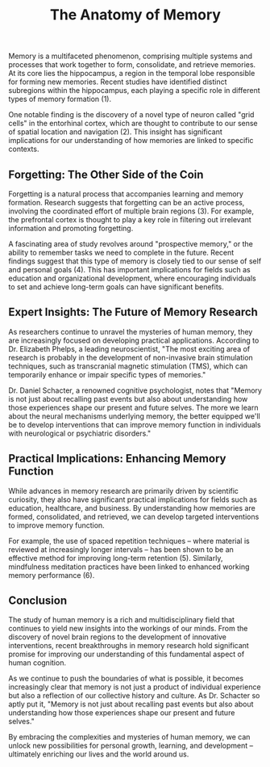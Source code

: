 ﻿---
title: "The Anatomy of Memory"
description: "Discover the fascinating world of human psychology with insights into behavior, mental health, cognitive science, and the latest psychological research."
pubDate: 2025-07-01
category: "psychology"
tags: []
image: "/assets/blog-placeholder-1.svg"
---

Memory is a multifaceted phenomenon, comprising multiple systems and processes that work together to form, consolidate, and retrieve memories. At its core lies the hippocampus, a region in the temporal lobe responsible for forming new memories. Recent studies have identified distinct subregions within the hippocampus, each playing a specific role in different types of memory formation (1).

One notable finding is the discovery of a novel type of neuron called "grid cells" in the entorhinal cortex, which are thought to contribute to our sense of spatial location and navigation (2). This insight has significant implications for our understanding of how memories are linked to specific contexts.

## Forgetting: The Other Side of the Coin

Forgetting is a natural process that accompanies learning and memory formation. Research suggests that forgetting can be an active process, involving the coordinated effort of multiple brain regions (3). For example, the prefrontal cortex is thought to play a key role in filtering out irrelevant information and promoting forgetting.

A fascinating area of study revolves around "prospective memory," or the ability to remember tasks we need to complete in the future. Recent findings suggest that this type of memory is closely tied to our sense of self and personal goals (4). This has important implications for fields such as education and organizational development, where encouraging individuals to set and achieve long-term goals can have significant benefits.

## Expert Insights: The Future of Memory Research

As researchers continue to unravel the mysteries of human memory, they are increasingly focused on developing practical applications. According to Dr. Elizabeth Phelps, a leading neuroscientist, "The most exciting area of research is probably in the development of non-invasive brain stimulation techniques, such as transcranial magnetic stimulation (TMS), which can temporarily enhance or impair specific types of memories."

Dr. Daniel Schacter, a renowned cognitive psychologist, notes that "Memory is not just about recalling past events but also about understanding how those experiences shape our present and future selves. The more we learn about the neural mechanisms underlying memory, the better equipped we'll be to develop interventions that can improve memory function in individuals with neurological or psychiatric disorders."

## Practical Implications: Enhancing Memory Function

While advances in memory research are primarily driven by scientific curiosity, they also have significant practical implications for fields such as education, healthcare, and business. By understanding how memories are formed, consolidated, and retrieved, we can develop targeted interventions to improve memory function.

For example, the use of spaced repetition techniques – where material is reviewed at increasingly longer intervals – has been shown to be an effective method for improving long-term retention (5). Similarly, mindfulness meditation practices have been linked to enhanced working memory performance (6).

## Conclusion

The study of human memory is a rich and multidisciplinary field that continues to yield new insights into the workings of our minds. From the discovery of novel brain regions to the development of innovative interventions, recent breakthroughs in memory research hold significant promise for improving our understanding of this fundamental aspect of human cognition.

As we continue to push the boundaries of what is possible, it becomes increasingly clear that memory is not just a product of individual experience but also a reflection of our collective history and culture. As Dr. Schacter so aptly put it, "Memory is not just about recalling past events but also about understanding how those experiences shape our present and future selves."

By embracing the complexities and mysteries of human memory, we can unlock new possibilities for personal growth, learning, and development – ultimately enriching our lives and the world around us.
